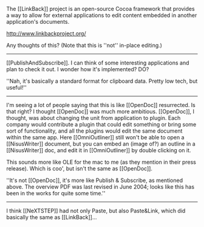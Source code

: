 The [[LinkBack]] project is an open-source Cocoa framework that provides a way to allow for external applications to edit content embedded in another application's documents.

http://www.linkbackproject.org/

Any thoughts of this? (Note that this is ''not'' in-place editing.)

----

[[PublishAndSubscribe]]. I can think of some interesting applications and plan to check it out. I wonder how it's implemented? DO?

''Nah, it's basically a standard format for clipboard data.  Pretty low tech, but useful!''

----

I'm seeing a lot of people saying that this is like [[OpenDoc]] resurrected.  Is that right?  I thought [[OpenDoc]] was much more ambitious.  [[OpenDoc]], I thought, was about changing the unit from application to plugin.  Each company would contribute a plugin that could edit something or bring some sort of functionality, and all the plugins would edit the same document within the same app.  Here [[OmniOutliner]] still won't be able to open a [[NisusWriter]] document, but you can embed an (image of?) an outline in a [[NisusWriter]] doc, and edit it in [[OmniOutliner]] by double clicking on it.

This sounds more like OLE for the mac to me (as they mention in their press release).  Which is coo', but isn't the same as [[OpenDoc]].

''It's not [[OpenDoc]], it's more like Publish & Subscribe, as mentioned above. The overview PDF was last revised in June 2004; looks like this has been in the works for quite some time.''

----

I think [[NeXTSTEP]] had not only Paste, but also Paste&Link, which did basically the same as [[LinkBack]]...